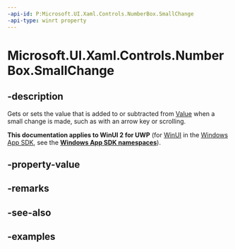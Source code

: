 ```yaml
---
-api-id: P:Microsoft.UI.Xaml.Controls.NumberBox.SmallChange
-api-type: winrt property
---
```


# Microsoft.UI.Xaml.Controls.NumberBox.SmallChange

<!--
public double SmallChange { get; set; }
-->

## -description

Gets or sets the value that is added to or subtracted from [Value](numberbox_value.md) when a small change is made, such as with an arrow key or scrolling.

**This documentation applies to WinUI 2 for UWP** (for [WinUI](/windows/apps/winui/winui3/) in the [Windows App SDK](/windows/apps/windows-app-sdk/), see the **[Windows App SDK namespaces](/windows/windows-app-sdk/api/winrt/)**).

## -property-value

## -remarks

## -see-also

## -examples

